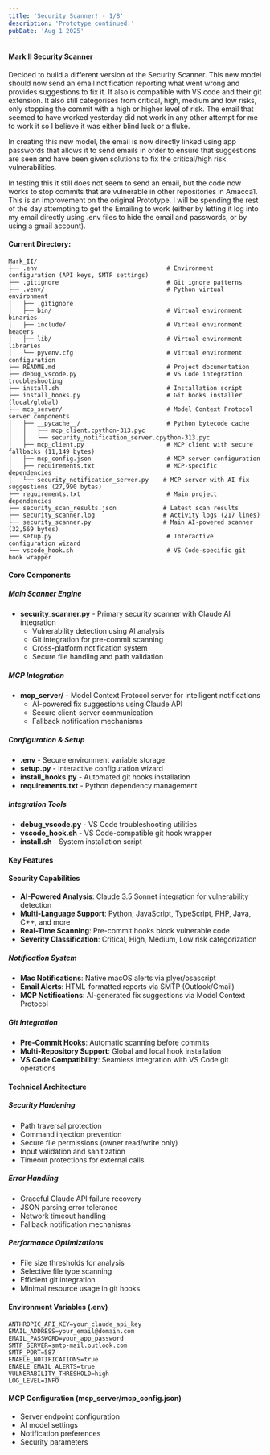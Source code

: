 ```yaml
---
title: 'Security Scanner! - 1/8'
description: 'Prototype continued.'
pubDate: 'Aug 1 2025'
---
```


#### Mark II Security Scanner

Decided to build a different version of the Security Scanner. This new model should now send an email notification reporting what went wrong and provides suggestions to fix it. It also is compatible with VS code and their git extension. It also still categorises from critical, high, medium and low risks, only stopping the commit with a high or higher level of risk. The email that seemed to have worked yesterday did not work in any other attempt for me to work it so I believe it was either blind luck or a fluke.

In creating this new model, the email is now directly linked using app passwords that allows it to send emails in order to ensure that suggestions are seen and have been given solutions to fix the critical/high risk vulnerabilities.

In testing this it still does not seem to send an email, but the code now works to stop commits that are vulnerable in other repositories in Amacca1. This is an improvement on the original Prototype. I will be spending the rest of the day attempting to get the Emailing to work (either by letting it log into my email directly using .env files to hide the email and passwords, or by using a gmail account).

#### Current Directory:

```
Mark_II/
├── .env                                    # Environment configuration (API keys, SMTP settings)
├── .gitignore                              # Git ignore patterns
├── .venv/                                  # Python virtual environment
│   ├── .gitignore
│   ├── bin/                                # Virtual environment binaries
│   ├── include/                            # Virtual environment headers
│   ├── lib/                                # Virtual environment libraries
│   └── pyvenv.cfg                          # Virtual environment configuration
├── README.md                               # Project documentation
├── debug_vscode.py                         # VS Code integration troubleshooting
├── install.sh                              # Installation script
├── install_hooks.py                        # Git hooks installer (local/global)
├── mcp_server/                             # Model Context Protocol server components
│   ├── __pycache__/                        # Python bytecode cache
│   │   ├── mcp_client.cpython-313.pyc
│   │   └── security_notification_server.cpython-313.pyc
│   ├── mcp_client.py                       # MCP client with secure fallbacks (11,149 bytes)
│   ├── mcp_config.json                     # MCP server configuration
│   ├── requirements.txt                    # MCP-specific dependencies
│   └── security_notification_server.py    # MCP server with AI fix suggestions (27,990 bytes)
├── requirements.txt                        # Main project dependencies
├── security_scan_results.json             # Latest scan results
├── security_scanner.log                   # Activity logs (217 lines)
├── security_scanner.py                    # Main AI-powered scanner (32,569 bytes)
├── setup.py                                # Interactive configuration wizard
└── vscode_hook.sh                          # VS Code-specific git hook wrapper
```

#### Core Components

##### Main Scanner Engine
- **security_scanner.py** - Primary security scanner with Claude AI integration
  - Vulnerability detection using AI analysis
  - Git integration for pre-commit scanning
  - Cross-platform notification system
  - Secure file handling and path validation

##### MCP Integration
- **mcp_server/** - Model Context Protocol server for intelligent notifications
  - AI-powered fix suggestions using Claude API
  - Secure client-server communication
  - Fallback notification mechanisms

##### Configuration & Setup
- **.env** - Secure environment variable storage
- **setup.py** - Interactive configuration wizard
- **install_hooks.py** - Automated git hooks installation
- **requirements.txt** - Python dependency management

##### Integration Tools
- **debug_vscode.py** - VS Code troubleshooting utilities
- **vscode_hook.sh** - VS Code-compatible git hook wrapper
- **install.sh** - System installation script

#### Key Features

#### Security Capabilities
- **AI-Powered Analysis**: Claude 3.5 Sonnet integration for vulnerability detection
- **Multi-Language Support**: Python, JavaScript, TypeScript, PHP, Java, C++, and more
- **Real-Time Scanning**: Pre-commit hooks block vulnerable code
- **Severity Classification**: Critical, High, Medium, Low risk categorization

##### Notification System
- **Mac Notifications**: Native macOS alerts via plyer/osascript
- **Email Alerts**: HTML-formatted reports via SMTP (Outlook/Gmail)
- **MCP Notifications**: AI-generated fix suggestions via Model Context Protocol

##### Git Integration
- **Pre-Commit Hooks**: Automatic scanning before commits
- **Multi-Repository Support**: Global and local hook installation
- **VS Code Compatibility**: Seamless integration with VS Code git operations

#### Technical Architecture

##### Security Hardening
- Path traversal protection
- Command injection prevention
- Secure file permissions (owner read/write only)
- Input validation and sanitization
- Timeout protections for external calls

##### Error Handling
- Graceful Claude API failure recovery
- JSON parsing error tolerance
- Network timeout handling
- Fallback notification mechanisms

##### Performance Optimizations
- File size thresholds for analysis
- Selective file type scanning
- Efficient git integration
- Minimal resource usage in git hooks

#### Environment Variables (.env)
```
ANTHROPIC_API_KEY=your_claude_api_key
EMAIL_ADDRESS=your_email@domain.com
EMAIL_PASSWORD=your_app_password
SMTP_SERVER=smtp-mail.outlook.com
SMTP_PORT=587
ENABLE_NOTIFICATIONS=true
ENABLE_EMAIL_ALERTS=true
VULNERABILITY_THRESHOLD=high
LOG_LEVEL=INFO
```

#### MCP Configuration (mcp_server/mcp_config.json)
- Server endpoint configuration
- AI model settings
- Notification preferences
- Security parameters